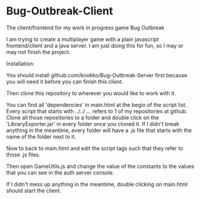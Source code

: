 # Bug-Outbreak-Client
The client/frontend for my work in progress game Bug Outbreak

I am trying to create a multiplayer game with a plain javascript frontend/client and a java server. I am just doing this for fun, so I may or may not finish the project.

Installation:

You should install github.com/knokko/Bug-Outbreak-Server first because you will need it before you can finish this client.

Then clone this repository to wherever you would like to work with it.

You can find all 'dependencies' in main.html at the begin of the script list. Every script that starts with ../../ ... refers to 1 of my repositories at github. Clone all those repositories to a folder and double click on the 'LibraryExporter.jar' in every folder once you cloned it. If I didn't break anything in the meantime, every folder will have a .js file that starts with the name of the folder next to it.

Now to back to main.html and edit the script tags such that they refer to those .js files.

Then open GameUtils.js and change the value of the constants to the values that you can see in the auth server console.

If I didn't mess up anything in the meantime, double clicking on main.html should start the client.
